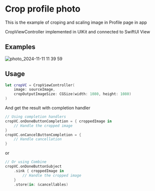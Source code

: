 # Crop profile photo

This is the example of croping and scaling image in Profile page in app

CropViewController implemented in UIKit and connected to SwiftUI View




## Examples

![photo_2024-11-11 11 39 59](https://github.com/user-attachments/assets/b97250c9-831d-4ffc-ba3e-052c076ab618)


## Usage

```swift
let cropVC = CropViewController(
    image: sourceImage,
    cropOutputImageSize: CGSize(width: 1080, height: 1080)
)
```

And get the result with completion handler 

```swift
// Using completion handlers
cropVC.onDoneButtonCompletion = { croppedImage in
    // Handle the cropped image
}
cropVC.onCancelButtonCompletion = {
    // Handle cancellation
}
```

or


```swift
// Or using Combine
cropVC.onDoneButtonSubject
    .sink { croppedImage in
        // Handle the cropped image
    }
    .store(in: &cancellables)
```

